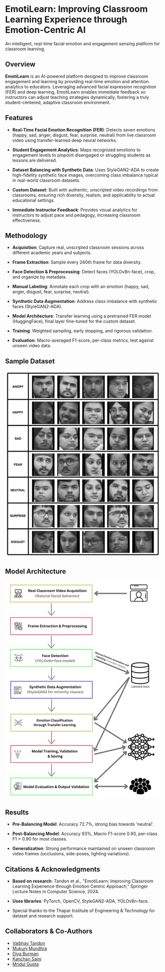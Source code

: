 # EmotiLearn: Improving Classroom Learning Experience through Emotion-Centric AI

An intelligent, real-time facial emotion and engagement sensing platform for classroom learning.

## Overview

**EmotiLearn** is an AI-powered platform designed to improve classroom engagement and learning by providing real-time emotion and attention analytics to educators. Leveraging advanced facial expression recognition (FER) and deep learning, EmotiLearn enables immediate feedback so instructors can adjust teaching strategies dynamically, fostering a truly student-centered, adaptive classroom environment.

## Features

- **Real-Time Facial Emotion Recognition (FER)**: Detects seven emotions (happy, sad, anger, disgust, fear, surprise, neutral) from live classroom video using transfer-learned deep neural networks.

- **Student Engagement Analytics**: Maps recognized emotions to engagement levels to pinpoint disengaged or struggling students as lessons are delivered.

- **Dataset Balancing with Synthetic Data**: Uses StyleGAN2-ADA to create high-fidelity synthetic face images, overcoming class imbalance typical in real-world classroom datasets.

- **Custom Dataset**: Built with authentic, unscripted video recordings from classrooms, ensuring rich diversity, realism, and applicability to actual educational settings.

- **Immediate Instructor Feedback**: Provides visual analytics for instructors to adjust pace and pedagogy, increasing classroom effectiveness.

## Methodology

- **Acquisition**: Capture real, unscripted classroom sessions across different academic years and subjects.

- **Frame Extraction**: Sample every 240th frame for data diversity.

- **Face Detection & Preprocessing**: Detect faces (YOLOv8n-face), crop, and organize by metadata.

- **Manual Labeling**: Annotate each crop with an emotion (happy, sad, anger, disgust, fear, surprise, neutral).

- **Synthetic Data Augmentation**: Address class imbalance with synthetic faces (StyleGAN2-ADA).

- **Model Architecture**: Transfer learning using a pretrained FER model (HuggingFace), final layer fine-tuned for the custom dataset.

- **Training**: Weighted sampling, early stopping, and rigorous validation.

- **Evaluation**: Macro-averaged F1-score, per-class metrics, test against unseen video data.

## Sample Dataset
![Sample Dataset Example](sample_faces.jpg)

## Model Architecture
![Model Architecture](FlowChart1.png)

## Results

- **Pre-Balancing Model**: Accuracy 72.7%, strong bias towards 'neutral'.

- **Post-Balancing Model**: Accuracy 93%, Macro F1-score 0.93, per-class F1 > 0.90 for most classes.

- **Generalization**: Strong performance maintained on unseen classroom video frames (occlusions, side-poses, lighting variations).

## Citations & Acknowledgments
- **Based on research**: Tandon et al., "EmotiLearn: Improving Classroom Learning Experience through Emotion Centric Approach," Springer Lecture Notes in Computer Science, 2024.

- **Uses libraries**: PyTorch, OpenCV, StyleGAN2-ADA, YOLOv8n-face.

- Special thanks to the Thapar Institute of Engineering & Technology for dataset and research support.

## Collaborators & Co-Authors

- [Vaibhav Tandon](https://github.com/vtandon1204)
- [Mukunj Mundhra](https://github.com/Mukunj-21)
- [Diya Burman](https://github.com/diya-burman)
- [Kanchan Saini](https://github.com/kanchansaini)
- [Mridul Gupta](https://github.com/mridulgupta)